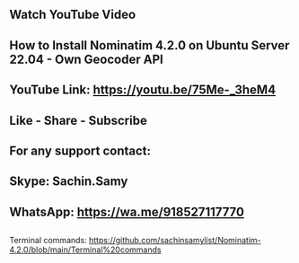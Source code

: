 ## Watch YouTube Video
## How to Install Nominatim 4.2.0 on Ubuntu Server 22.04 - Own Geocoder API
## YouTube Link: https://youtu.be/75Me-_3heM4
## Like - Share - Subscribe
## For any support contact:
## Skype: Sachin.Samy
## WhatsApp: https://wa.me/918527117770
## 
Terminal commands: https://github.com/sachinsamylist/Nominatim-4.2.0/blob/main/Terminal%20commands

